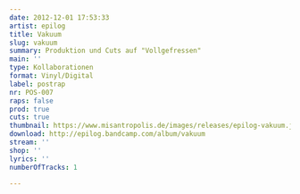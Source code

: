 ```yaml
---
date: 2012-12-01 17:53:33
artist: epilog
title: Vakuum
slug: vakuum
summary: Produktion und Cuts auf "Vollgefressen"
main: ''
type: Kollaborationen
format: Vinyl/Digital
label: postrap
nr: POS-007
raps: false
prod: true
cuts: true
thumbnail: https://www.misantropolis.de/images/releases/epilog-vakuum.jpg
download: http://epilog.bandcamp.com/album/vakuum
stream: ''
shop: ''
lyrics: ''
numberOfTracks: 1

---
```



